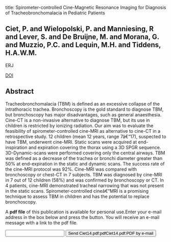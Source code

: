 title: Spirometer-controlled Cine-Magnetic Resonance Imaging for Diagnosis of Tracheobronchomalacia in Pediatric Patients

## Ciet, P. and Wielopolski, P. and Manniesing, R and Lever, S. and De Bruijne, M. and Morana, G. and Muzzio, P.C. and Lequin, M.H. and Tiddens, H.A.W.M.
ERJ

<a href="https://doi.org/10.1183/09031936.00104512">DOI</a>

## Abstract
Tracheobronchomalacia (TBM) is defined as an excessive collapse of the intrathoracic trachea. Bronchoscopy is the gold standard to diagnose TBM, but bronchoscopy has major disadvantages, such as general anaesthesia. Cine-CT is a non-invasive alternative to diagnose TBM, but its use in children is restricted by ionizing radiation. Our aim was to evaluate the feasibility of spirometer-controlled cine-MRI as alternative to cine-CT in a retrospective study. 12 children (mean 12 years, range 7â€“17), suspected to have TBM, underwent cine-MRI. Static scans were acquired at end-inspiration and expiration covering the thorax using a 3D SPGR sequence. 3D-Dynamic-scans were performed covering only the central airways. TBM was defined as a decrease of the trachea or bronchi diameter greater than 50% at end-expiration in the static and dynamic scans. The success rate of the cine-MRI protocol was 92%. Cine-MRI was compared with bronchoscopy or chest-CT in 7 subjects. TBM was diagnosed by cine-MRI in 7 out of 12 children (58%) and was confirmed by bronchoscopy or CT. In 4 patients, cine-MRI demonstrated tracheal narrowing that was not present in the static scans. Spirometer-controlled cineâ€“MRI is a promising technique to assess TBM in children and has the potential to replace bronchoscopy.

A <b>pdf file</b> of this publication is available for personal use.Enter your e-mail address in the box below and press the button. You will receive an e-mail message with a link to the pdf file.
<form action="sender.php">  <input type="text" name="email">  <input type="submit" value="Send Ciet14.pdf:pdfCiet14.pdf:PDF by e-mail"></form>